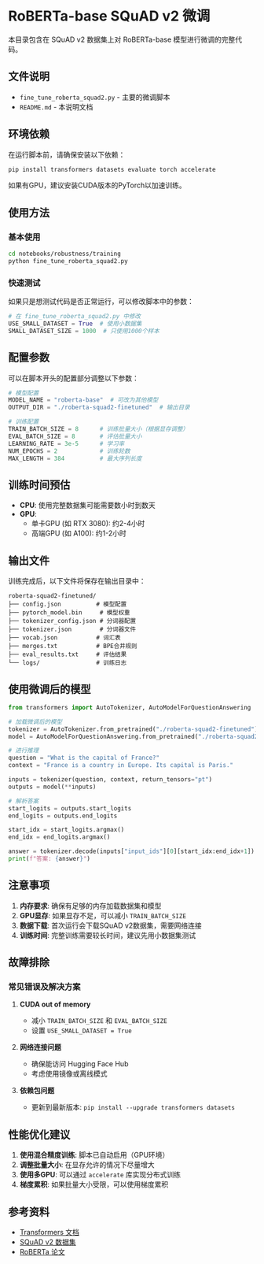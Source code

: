 # RoBERTa-base SQuAD v2 微调

本目录包含在 SQuAD v2 数据集上对 RoBERTa-base 模型进行微调的完整代码。

## 文件说明

- `fine_tune_roberta_squad2.py` - 主要的微调脚本
- `README.md` - 本说明文档

## 环境依赖

在运行脚本前，请确保安装以下依赖：

```bash
pip install transformers datasets evaluate torch accelerate
```

如果有GPU，建议安装CUDA版本的PyTorch以加速训练。

## 使用方法

### 基本使用

```bash
cd notebooks/robustness/training
python fine_tune_roberta_squad2.py
```

### 快速测试

如果只是想测试代码是否正常运行，可以修改脚本中的参数：

```python
# 在 fine_tune_roberta_squad2.py 中修改
USE_SMALL_DATASET = True  # 使用小数据集
SMALL_DATASET_SIZE = 1000  # 只使用1000个样本
```

## 配置参数

可以在脚本开头的配置部分调整以下参数：

```python
# 模型配置
MODEL_NAME = "roberta-base"  # 可改为其他模型
OUTPUT_DIR = "./roberta-squad2-finetuned"  # 输出目录

# 训练配置
TRAIN_BATCH_SIZE = 8      # 训练批量大小（根据显存调整）
EVAL_BATCH_SIZE = 8       # 评估批量大小
LEARNING_RATE = 3e-5      # 学习率
NUM_EPOCHS = 2            # 训练轮数
MAX_LENGTH = 384          # 最大序列长度
```

## 训练时间预估

- **CPU**: 使用完整数据集可能需要数小时到数天
- **GPU**: 
  - 单卡GPU (如 RTX 3080): 约2-4小时
  - 高端GPU (如 A100): 约1-2小时

## 输出文件

训练完成后，以下文件将保存在输出目录中：

```
roberta-squad2-finetuned/
├── config.json          # 模型配置
├── pytorch_model.bin     # 模型权重
├── tokenizer_config.json # 分词器配置
├── tokenizer.json        # 分词器文件
├── vocab.json           # 词汇表
├── merges.txt           # BPE合并规则
├── eval_results.txt     # 评估结果
└── logs/                # 训练日志
```

## 使用微调后的模型

```python
from transformers import AutoTokenizer, AutoModelForQuestionAnswering

# 加载微调后的模型
tokenizer = AutoTokenizer.from_pretrained("./roberta-squad2-finetuned")
model = AutoModelForQuestionAnswering.from_pretrained("./roberta-squad2-finetuned")

# 进行推理
question = "What is the capital of France?"
context = "France is a country in Europe. Its capital is Paris."

inputs = tokenizer(question, context, return_tensors="pt")
outputs = model(**inputs)

# 解析答案
start_logits = outputs.start_logits
end_logits = outputs.end_logits

start_idx = start_logits.argmax()
end_idx = end_logits.argmax()

answer = tokenizer.decode(inputs["input_ids"][0][start_idx:end_idx+1])
print(f"答案: {answer}")
```

## 注意事项

1. **内存要求**: 确保有足够的内存加载数据集和模型
2. **GPU显存**: 如果显存不足，可以减小 `TRAIN_BATCH_SIZE`
3. **数据下载**: 首次运行会下载SQuAD v2数据集，需要网络连接
4. **训练时间**: 完整训练需要较长时间，建议先用小数据集测试

## 故障排除

### 常见错误及解决方案

1. **CUDA out of memory**
   - 减小 `TRAIN_BATCH_SIZE` 和 `EVAL_BATCH_SIZE`
   - 设置 `USE_SMALL_DATASET = True`

2. **网络连接问题**
   - 确保能访问 Hugging Face Hub
   - 考虑使用镜像或离线模式

3. **依赖包问题**
   - 更新到最新版本: `pip install --upgrade transformers datasets`

## 性能优化建议

1. **使用混合精度训练**: 脚本已自动启用（GPU环境）
2. **调整批量大小**: 在显存允许的情况下尽量增大
3. **使用多GPU**: 可以通过 `accelerate` 库实现分布式训练
4. **梯度累积**: 如果批量大小受限，可以使用梯度累积

## 参考资料

- [Transformers 文档](https://huggingface.co/docs/transformers/)
- [SQuAD v2 数据集](https://rajpurkar.github.io/SQuAD-explorer/)
- [RoBERTa 论文](https://arxiv.org/abs/1907.11692) 